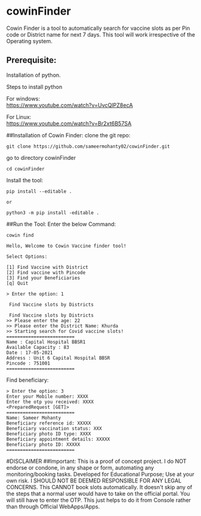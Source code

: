 # cowinFinder
Cowin Finder is a tool to automatically search for vaccine slots as per Pin  code or District name for next 7 days.
This tool will work irrespective of the Operating system.
## Prerequisite:
Installation of python.

Steps to install python

For windows:\
https://www.youtube.com/watch?v=UvcQlPZ8ecA 

For Linux:\
https://www.youtube.com/watch?v=Br2xt6B57SA 


##Installation of Cowin Finder:
clone the git repo:
```text
git clone https://github.com/sameermohanty02/cowinFinder.git
```

go to directory cowinFinder
```text
cd cowinFinder
```
Install the tool:
```text
pip install --editable .

or

python3 -m pip install -editable .
```

##Run the Tool:
Enter the below Command:

```text
cowin find
```

```text
Hello, Welcome to Cowin Vaccine finder tool!

Select Options:

[1] Find Vaccine with District
[2] Find vaccine with Pincode
[3] Find your Beneficiaries
[q] Quit

> Enter the option: 1

 Find Vaccine slots by Districts

 Find Vaccine slots by Districts
>> Please enter the age: 22
>> Please enter the District Name: Khurda
>> Starting search for Covid vaccine slots!
=========================
Name : Capital Hospital BBSR1
Available Capacity : 83
Date : 17-05-2021
Address : Unit 6 Capital Hospital BBSR
Pincode : 751001
=========================

```
Find beneficiary:
```text
> Enter the option: 3
Enter your Mobile number: XXXX
Enter the otp you received: XXXX
<PreparedRequest [GET]>
=========================
Name: Sameer Mohanty
Beneficiary reference id: XXXXX
Beneficiary vaccination status: XXX
Beneficiary photo ID type: XXXX
Beneficiary appointment details: XXXXX
Beneficiary photo ID: XXXXX
=========================

```

#DISCLAIMER
##Important:
This is a proof of concept project. I do NOT endorse or condone, in any shape or form, automating any monitoring/booking tasks. Developed for Educational Purpose; Use at your own risk. I SHOULD NOT BE DEEMED RESPONSIBLE FOR ANY LEGAL CONCERNS.
This CANNOT book slots automatically. It doesn't skip any of the steps that a normal user would have to take on the official portal. You will still have to enter the OTP. This just helps to do it from Console rather than through Official WebApps/Apps.
